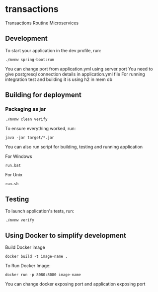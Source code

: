 # transactions
Transactions Routine Microservices

## Development

To start your application in the dev profile, run:

```
./mvnw spring-boot:run
```

You can change port from application.yml using server.port 
You need to give postgresql connection details in application.yml file
For running integration test and building it is using h2 in mem db


## Building for deployment

### Packaging as jar

```
./mvnw clean verify
```

To ensure everything worked, run:

```
java -jar target/*.jar
```

You can also run script for building, testing and running application

For Windows
```
run.bat
```

For Unix
```
run.sh
```
## Testing

To launch application's tests, run:

```
./mvnw verify
```

## Using Docker to simplify development

Build Docker image 

```
docker build -t image-name .
```

To Run Docker Image:

```
docker run -p 8080:8080 image-name
```

You can change docker exposing port and application exposing port 
